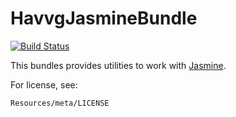 # HavvgJasmineBundle

[![Build Status](https://secure.travis-ci.org/havvg/HavvgJasmineBundle.png?branch=master)](http://travis-ci.org/havvg/HavvgJasmineBundle)

This bundles provides utilities to work with [Jasmine](http://pivotal.github.com/jasmine/).

For license, see:

    Resources/meta/LICENSE
